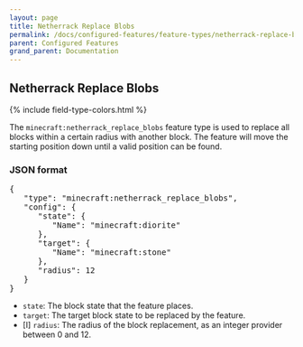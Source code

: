 ```yaml
---
layout: page
title: Netherrack Replace Blobs
permalink: /docs/configured-features/feature-types/netherrack-replace-blobs/
parent: Configured Features
grand_parent: Documentation
---
```


## Netherrack Replace Blobs

<head>
    {% include field-type-colors.html %}
</head>

The `minecraft:netherrack_replace_blobs` feature type is used to replace all blocks within a certain radius with another block. The feature will move the starting position down until a valid position can be found.

### JSON format

<pre>
{
   "type": "minecraft:netherrack_replace_blobs",
   "config": {
      "state": {
         "Name": "minecraft:diorite"
      },
      "target": {
         "Name": "minecraft:stone"
      },
      "radius": 12
   }
}
</pre>

* `state`: The block state that the feature places.
* `target`: The target block state to be replaced by the feature.
* <span int>[I]</span> `radius`: The radius of the block replacement, as an integer provider between 0 and 12.